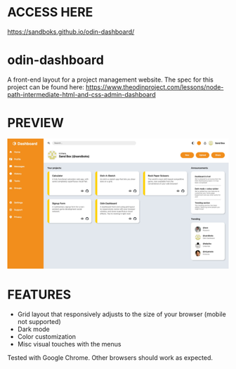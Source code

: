 # ACCESS HERE
https://sandboks.github.io/odin-dashboard/

# odin-dashboard
A front-end layout for a project management website. The spec for this project can be found here:
https://www.theodinproject.com/lessons/node-path-intermediate-html-and-css-admin-dashboard

# PREVIEW
![](./preview.jpg)

# FEATURES
- Grid layout that responsively adjusts to the size of your browser (mobile not supported)
- Dark mode
- Color customization
- Misc visual touches with the menus

Tested with Google Chrome. Other browsers should work as expected.
